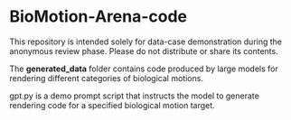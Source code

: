 # BioMotion-Arena-code

This repository is intended solely for data-case demonstration during the anonymous review phase. Please do not distribute or share its contents.

The **generated_data** folder contains code produced by large models for rendering different categories of biological motions.

gpt.py is a demo prompt script that instructs the model to generate rendering code for a specified biological motion target.